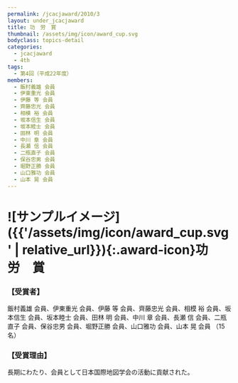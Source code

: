 ```yaml
---
permalink: /jcacjaward/2010/3
layout: under_jcacjaward
title: 功　労　賞
thumbnail: /assets/img/icon/award_cup.svg
bodyclass: topics-detail
categories:
  - jcacjaward
  - 4th
tags:
  - 第4回（平成22年度）
members:
  - 飯村義雄 会員
  - 伊東重光 会員
  - 伊藤 等 会員
  - 齊藤忠光 会員
  - 相模 裕 会員
  - 坂本信生 会員
  - 坂本睦士 会員
  - 田林 明 会員
  - 中川 章 会員
  - 長瀬 信 会員
  - 二瓶直子 会員
  - 保谷忠男 会員
  - 堀野正勝 会員
  - 山口雅功 会員
  - 山本 晃 会員
---
```


# ![サンプルイメージ]({{'/assets/img/icon/award_cup.svg' | relative_url}}){:.award-icon}功　労　賞

### 【受賞者】

飯村義雄 会員、伊東重光 会員、伊藤 等 会員、齊藤忠光 会員、相模 裕 会員、坂本信生 会員、坂本睦士 会員、田林 明 会員、中川 章 会員、長瀬 信 会員、二瓶直子 会員、保谷忠男 会員、堀野正勝 会員、山口雅功 会員、山本 晃 会員 （15名）

### 【受賞理由】

長期にわたり、会員として日本国際地図学会の活動に貢献された。
